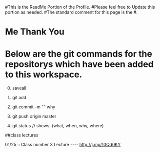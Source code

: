 



#This is the ReadMe Portion of the Profile.
#Please feel free to Update this portion as needed.
#The standard comment for this page is the #.
# Me Thank You



# Below are the git commands for the repositorys which have been added to this workspace.

0) saveall

1) git add  <file>

2) git commit -m "<message>"
    		        why

3)  git push 	<repo> 	    <branch>
		        origin		master

11) git status // shows: (what, when, why, where)


##class lectures <links>

01/25 :: Class number 3 Lecture --<link>--  http://j.mp/10Qd0KY





